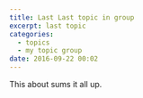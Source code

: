 ```yaml
---
title: Last Last topic in group
excerpt: last topic
categories:
  - topics
  - my topic group
date: 2016-09-22 00:02
---
```


This about sums it all up.
